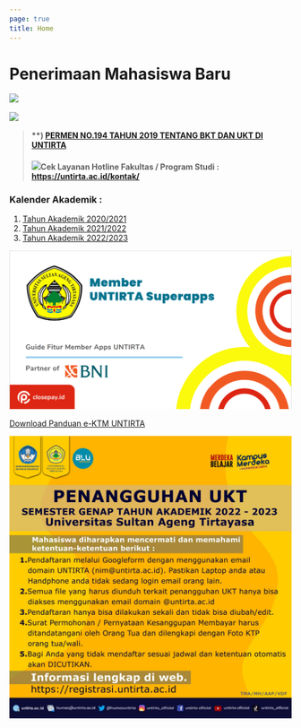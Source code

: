 ```yaml
---
page: true
title: Home
---
```


# Penerimaan Mahasiswa Baru

![](images/Selamat%20Datang%20Maba.jpg)





![](images/hotline.jpg)

> **\*\*) [PERMEN NO.194 TAHUN 2019 TENTANG BKT DAN UKT DI UNTIRTA](https://drive.google.com/file/d/1eqmhH4cpcsD9de3W_tepZTlALO71pM7a/view?usp=share_link)**
>
> #### ![](images/Alur%20dan%20Syarat%20Pengajuan%20Online.png)Cek Layanan Hotline Fakultas / Program Studi : <https://untirta.ac.id/kontak/>

### Kalender Akademik :

1.  [Tahun Akademik 2020/2021](https://drive.google.com/file/d/1vvD9VlOBzONSaxPwMba8nN4Yn9xgQKbV/view?usp=sharing)
2.  [Tahun Akademik 2021/2022](https://drive.google.com/file/d/1vyXeqhLnz7JPNPcIErNuFabIRxFdrxON/view?usp=sharing)
3.  [Tahun Akademik 2022/2023](https://drive.google.com/file/d/1tEUuxYIRG-KP2izMFVBx2JybquhkyFNj/view?usp=sharing)

![](images/paste-64791ECA.png)

[Download Panduan e-KTM UNTIRTA](https://drive.google.com/file/d/1c1eCCzoSwOsRZtUxFCYEtWNxcwl2NFKR/view?usp=sharing)

![](images/WhatsApp%20Image%202023-01-31%20at%2012.05.41-01.jpeg)
